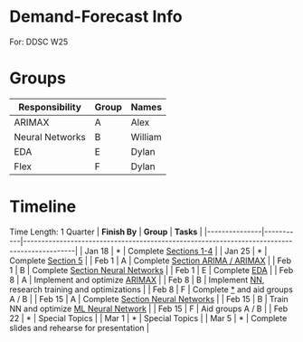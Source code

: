 # Demand-Forecast Info
For: DDSC W25

# Groups
| **Responsibility** | **Group** | **Names**                                                                                  |
|--------------------|-----------|--------------------------------------------------------------------------------------------|
| ARIMAX             | A         | Alex                                                   |
| Neural Networks    | B         | William                                                     |
| EDA                | E         | Dylan                                   |
| Flex               | F         | Dylan                                  |

# Timeline
Time Length: 1 Quarter
| **Finish By** | **Group** | **Tasks**                                                                                  |
|---------------|-----------|--------------------------------------------------------------------------------------------|
| Jan 18        | *         | Complete [Sections 1-4](/info/README.md)                                                   |
| Jan 25        | *         | Complete [Section 5](/info/README.md)                                                      |
| Feb 1         | A         | Complete [Section ARIMA / ARIMAX](/info/model/README.md)                                   |
| Feb 1         | B         | Complete [Section Neural Networks](/info/model/README.md)                                  |
| Feb 1         | E         | Complete [EDA](/info/README.md)                                                            |
| Feb 8         | A         | Implement and optimize [ARIMAX](/info/README.md)                                           |
| Feb 8         | B         | Implement [NN](/info/README.md), research training and optimizations                       |
| Feb 8         | F         | Complete [*](/info/model/README.md) and aid groups A / B                                   |
| Feb 15        | A         | Complete [Section Neural Networks](/info/model/README.md)                                  |
| Feb 15        | B         | Train NN and optimize [ML Neural Network](/info/README.md)                                 |
| Feb 15        | F         | Aid groups A / B                                                                           |
| Feb 22        | *         | Special Topics                                                                             |
| Mar 1         | *         | Special Topics                                                                             |
| Mar 5         | *         | Complete slides and rehearse for presentation                                              |
